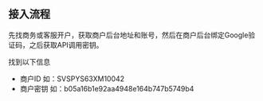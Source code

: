 ## 接入流程
先找商务或客服开户，获取商户后台地址和账号，然后在商户后台绑定Google验证码，之后获取API调用密钥。

找到以下信息

* 商户ID  如：SVSPYS63XM10042
* 商户密钥 如：b05a16b1e92aa4948e164b747b5749b4
